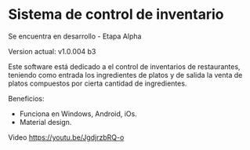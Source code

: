# Sistema de control de inventario

Se encuentra en desarrollo - Etapa Alpha

Version actual: v1.0.004 b3

Este software está dedicado a el control de inventarios de restaurantes, teniendo como entrada los ingredientes de platos y de salida la venta de platos compuestos por cierta cantidad de ingredientes.

Beneficios: 
- Funciona en Windows, Android, iOs.
- Material design.


Video
https://youtu.be/JgdjrzbRQ-o
